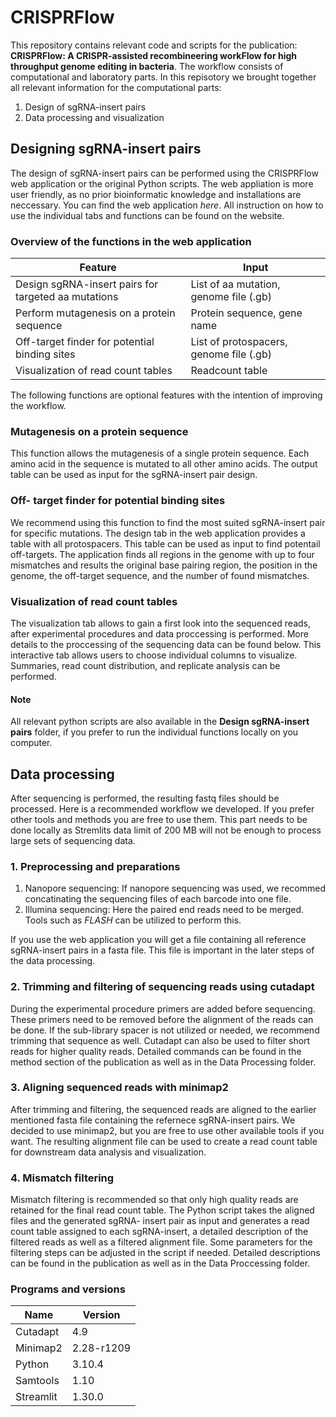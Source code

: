# CRISPRFlow
This repository contains relevant code and scripts for the publication: **CRISPRFlow: A CRISPR-assisted recombineering workFlow for high throughput genome editing in bacteria**. 
The workflow consists of computational and laboratory parts. In this repisotory we brought together
all relevant information for the computational parts: 
1. Design of sgRNA-insert pairs
2. Data processing and visualization


## Designing sgRNA-insert pairs
The design of sgRNA-insert pairs can be performed using the CRISPRFlow web application or the original Python scripts. The web appliation is more user friendly, as no prior bioinformatic knowledge and 
installations are neccessary. You can find the web application *here*. All instruction on how to use the individual tabs and functions can be found on the website.

### Overview of the functions in the web application

| Feature                                             | Input|
|-----------------------------------------------------| --------|
| Design sgRNA-insert pairs for targeted aa mutations | List of aa mutation, genome file (.gb)  |
| Perform mutagenesis on a protein sequence           | Protein sequence, gene name|
| Off-target finder for potential binding sites       | List of protospacers, genome file (.gb)|
| Visualization of read count tables                  | Readcount table  |

The following functions are optional features with the intention of improving the workflow.

### Mutagenesis on a protein sequence
This function allows the mutagenesis of a single protein sequence. Each amino acid in the sequence is mutated to all other amino acids. The output table can 
be used as input for the sgRNA-insert pair design.

### Off- target finder for potential binding sites
We recommend using this function to find the most suited sgRNA-insert pair for specific mutations. The design tab in the web application provides a table with all protospacers. This 
table can be used as input to find potentail off-targets. The application finds all regions in the genome with up to four mismatches and results the original base pairing region, the position 
in the genome, the off-target sequence, and the number of found mismatches.

### Visualization of read count tables
The visualization tab allows to gain a first look into the sequenced reads, after experimental procedures and data proccessing is performed. More details to the proccessing of the sequencing data can be found below. 
This interactive tab allows users to choose individual columns to visualize. Summaries, read count distribution, and replicate analysis can be performed. 


#### Note

All relevant python scripts are also available in the **Design sgRNA-insert pairs** folder, if you prefer to run the individual functions locally on you computer.

## Data processing
After sequencing is performed, the resulting fastq files should be processed. Here is a recommended workflow we developed. If you prefer other tools and methods you are free to use them. This part needs to be done locally as Stremlits data limit of 200 MB will not be enough to process large sets of sequencing data.
 ### 1. Preprocessing and preparations
1. Nanopore sequencing: If nanopore sequencing was used, we recommed concatinating the sequencing files of each barcode into one file. 
2. Illumina sequencing: Here the paired end reads need to be merged. Tools such as *FLASH* can be utilized to perform this.

If you use the web application you will get a file containing all reference sgRNA-insert pairs in a fasta file. This file is important in the later steps of the data processing.

### 2. Trimming and filtering of sequencing reads using cutadapt
During the experimental procedure primers are added before sequencing. These primers need to be removed before the alignment of the reads can be done. If the sub-library spacer is not utilized or needed, we recommend trimming that sequence as well. Cutadapt can also be used to filter short reads for higher quality reads. Detailed commands can be found in the method section of the publication as well as in the Data Processing folder.

### 3. Aligning sequenced reads with minimap2
After trimming and filtering, the sequenced reads are aligned to the earlier mentioned fasta file containing the  refernece sgRNA-insert pairs. We decided to use minimap2, but you are free to use other available tools if you want. The resulting alignment file can be used to create a read count table for downstream data analysis and visualization.

### 4. Mismatch filtering 
Mismatch filtering is recommended so that only high quality reads are retained for the final read count table. The Python script takes the aligned files and the generated sgRNA- insert pair as input and generates a read count table assigned to each sgRNA-insert, a detailed description of the filtered reads as well as a filtered alignment file. Some parameters for the filtering steps can be adjusted in the script if needed. Detailed descriptions can be found in the publication as well as in the Data Proccessing folder.

### Programs and versions

| Name   | Version      |
|--------|------------  |
|Cutadapt|4.9           |
|Minimap2| 2.28-r1209   |
|Python  |3.10.4        |
|Samtools|1.10          |
Streamlit|1.30.0        | 








